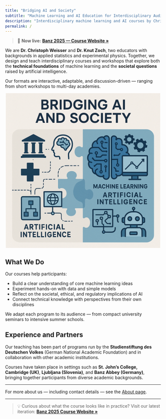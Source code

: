 ```yaml
---
title: "Bridging AI and Society"
subtitle: "Machine Learning and AI Education for Interdisciplinary Audiences"
description: "Interdisciplinary machine learning and AI courses by Christoph Weisser and Knut Zoch. Hands-on workshops and summer schools combining technical foundations with societal impact."
permalink: /
---
```


> 📍 **Now live:** [**Banz 2025 — Course Website »**](/banz-2025/)

We are **Dr. Christoph Weisser** and **Dr. Knut Zoch**, two educators with backgrounds in applied statistics and experimental physics. Together, we design and teach interdisciplinary courses and workshops that explore both the **technical foundations** of machine learning and the **societal questions** raised by artificial intelligence.

Our formats are interactive, adaptable, and discussion-driven — ranging from short workshops to multi-day academies.

<p align="center">
  <img src="/assets/img/logo.jpg" alt="Bridging AI and Society Banner" width="500">
</p>

## What We Do

Our courses help participants:
- Build a clear understanding of core machine learning ideas
- Experiment hands-on with data and simple models
- Reflect on the societal, ethical, and regulatory implications of AI
- Connect technical knowledge with perspectives from their own disciplines

We adapt each program to its audience — from compact university seminars to intensive summer schools.

## Experience and Partners

Our teaching has been part of programs run by the **Studienstiftung des Deutschen Volkes** (German National Academic Foundation) and in collaboration with other academic institutions.

Courses have taken place in settings such as **St. John’s College, Cambridge (UK)**, **Ljubljana (Slovenia)**, and **Banz Abbey (Germany)**, bringing together participants from diverse academic backgrounds.

---

For more about us — including contact details — see the [About page](/about/).

---

> 💡 Curious about what the course looks like in practice?
> Visit our latest iteration: [**Banz 2025 Course Website »**](/banz-2025/)
